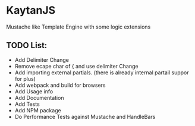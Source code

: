 # KaytanJS
Mustache like Template Engine with some logic extensions 

## TODO List:
   - Add Delimiter Change
   - Remove ecape char of { and use delimiter Change
   - Add importing external partials. (there is already internal partail suppor for plus)
   - Add webpack and build for browsers
   - Add Usage info
   - Add Documentation
   - Add Tests
   - Add NPM package
   - Do Performance Tests against Mustache and HandleBars 
